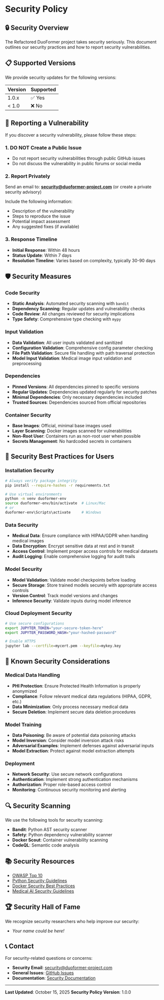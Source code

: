 # Security Policy

## 🔒 Security Overview

The Refactored DuoFormer project takes security seriously. This document outlines our security practices and how to report security vulnerabilities.

## 📋 Supported Versions

We provide security updates for the following versions:

| Version | Supported          |
| ------- | ------------------ |
| 1.0.x   | ✅ Yes             |
| < 1.0   | ❌ No              |

## 🚨 Reporting a Vulnerability

If you discover a security vulnerability, please follow these steps:

### 1. **DO NOT** Create a Public Issue

- Do not report security vulnerabilities through public GitHub issues
- Do not discuss the vulnerability in public forums or social media

### 2. Report Privately

Send an email to: **security@duoformer-project.com** (or create a private security advisory)

Include the following information:
- Description of the vulnerability
- Steps to reproduce the issue
- Potential impact assessment
- Any suggested fixes (if available)

### 3. Response Timeline

- **Initial Response**: Within 48 hours
- **Status Update**: Within 7 days
- **Resolution Timeline**: Varies based on complexity, typically 30-90 days

## 🛡️ Security Measures

### Code Security

- **Static Analysis**: Automated security scanning with `bandit`
- **Dependency Scanning**: Regular updates and vulnerability checks
- **Code Review**: All changes reviewed for security implications
- **Type Safety**: Comprehensive type checking with `mypy`

### Input Validation

- **Data Validation**: All user inputs validated and sanitized
- **Configuration Validation**: Comprehensive config parameter checking
- **File Path Validation**: Secure file handling with path traversal protection
- **Model Input Validation**: Medical image input validation and preprocessing

### Dependencies

- **Pinned Versions**: All dependencies pinned to specific versions
- **Regular Updates**: Dependencies updated regularly for security patches
- **Minimal Dependencies**: Only necessary dependencies included
- **Trusted Sources**: Dependencies sourced from official repositories

### Container Security

- **Base Images**: Official, minimal base images used
- **Layer Scanning**: Docker images scanned for vulnerabilities
- **Non-Root User**: Containers run as non-root user when possible
- **Secrets Management**: No hardcoded secrets in containers

## 🔐 Security Best Practices for Users

### Installation Security

```bash
# Always verify package integrity
pip install --require-hashes -r requirements.txt

# Use virtual environments
python -m venv duoformer-env
source duoformer-env/bin/activate  # Linux/Mac
# or
duoformer-env\Scripts\activate     # Windows
```

### Data Security

- **Medical Data**: Ensure compliance with HIPAA/GDPR when handling medical images
- **Data Encryption**: Encrypt sensitive data at rest and in transit
- **Access Control**: Implement proper access controls for medical datasets
- **Audit Logging**: Enable comprehensive logging for audit trails

### Model Security

- **Model Validation**: Validate model checkpoints before loading
- **Secure Storage**: Store trained models securely with appropriate access controls
- **Version Control**: Track model versions and changes
- **Inference Security**: Validate inputs during model inference

### Cloud Deployment Security

```bash
# Use secure configurations
export JUPYTER_TOKEN="your-secure-token-here"
export JUPYTER_PASSWORD_HASH="your-hashed-password"

# Enable HTTPS
jupyter lab --certfile=mycert.pem --keyfile=mykey.key
```

## 🚫 Known Security Considerations

### Medical Data Handling

- **PHI Protection**: Ensure Protected Health Information is properly anonymized
- **Compliance**: Follow relevant medical data regulations (HIPAA, GDPR, etc.)
- **Data Minimization**: Only process necessary medical data
- **Secure Deletion**: Implement secure data deletion procedures

### Model Training

- **Data Poisoning**: Be aware of potential data poisoning attacks
- **Model Inversion**: Consider model inversion attack risks
- **Adversarial Examples**: Implement defenses against adversarial inputs
- **Model Extraction**: Protect against model extraction attempts

### Deployment

- **Network Security**: Use secure network configurations
- **Authentication**: Implement strong authentication mechanisms
- **Authorization**: Proper role-based access control
- **Monitoring**: Continuous security monitoring and alerting

## 🔍 Security Scanning

We use the following tools for security scanning:

- **Bandit**: Python AST security scanner
- **Safety**: Python dependency vulnerability scanner
- **Docker Scout**: Container vulnerability scanning
- **CodeQL**: Semantic code analysis

## 📚 Security Resources

- [OWASP Top 10](https://owasp.org/www-project-top-ten/)
- [Python Security Guidelines](https://python.org/dev/security/)
- [Docker Security Best Practices](https://docs.docker.com/engine/security/)
- [Medical AI Security Guidelines](https://www.fda.gov/medical-devices/software-medical-device-samd/artificial-intelligence-and-machine-learning-software-medical-device)

## 🏆 Security Hall of Fame

We recognize security researchers who help improve our security:

- *Your name could be here!*

## 📞 Contact

For security-related questions or concerns:

- **Security Email**: security@duoformer-project.com
- **General Issues**: [GitHub Issues](https://github.com/AliSerwat/Refactored-DuoFormer/issues)
- **Documentation**: [Security Documentation](docs/SECURITY.md)

---

**Last Updated**: October 15, 2025
**Security Policy Version**: 1.0.0
